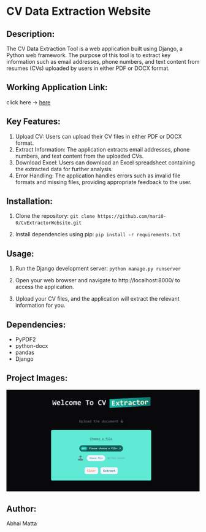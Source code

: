 # CV Data Extraction Website

## Description:
The CV Data Extraction Tool is a web application built using Django, a Python web framework. The purpose of this tool is to extract key information such as email addresses, phone numbers, and text content from resumes (CVs) uploaded by users in either PDF or DOCX format.

## Working Application Link:
click here -> [here](https://cv-extractor-website.vercel.app/)

## Key Features:
1. Upload CV: Users can upload their CV files in either PDF or DOCX format.
2. Extract Information: The application extracts email addresses, phone numbers, and text content from the uploaded CVs.
3. Download Excel: Users can download an Excel spreadsheet containing the extracted data for further analysis.
4. Error Handling: The application handles errors such as invalid file formats and missing files, providing appropriate feedback to the user.

## Installation:
1. Clone the repository:
`git clone https://github.com/mari0-0/CvExtractorWebsite.git`

2. Install dependencies using pip:
`pip install -r requirements.txt`

## Usage:
1. Run the Django development server:
`python manage.py runserver`

2. Open your web browser and navigate to http://localhost:8000/ to access the application.

3. Upload your CV files, and the application will extract the relevant information for you.

## Dependencies:
- PyPDF2
- python-docx
- pandas
- Django

## Project Images:
![alt text](https://github.com/mari0-0/CvExtractorWebsite/blob/fe1d5eb3f65faa16d670cf2a6dc6362fa5e94cc1/media/cv%20extractor.png)

## Author:
Abhai Matta
